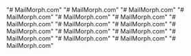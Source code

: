 "# MailMorph.com" 
"# MailMorph.com" 
"# MailMorph.com" 
"# MailMorph.com" 
"# MailMorph.com" 
"# MailMorph.com" 
"# MailMorph.com" 
"# MailMorph.com" 
"# MailMorph.com" 
"# MailMorph.com" 
"# MailMorph.com" 
"# MailMorph.com" 
"# MailMorph.com" 
"# MailMorph.com" 
"# MailMorph.com" 
"# MailMorph.com" 
